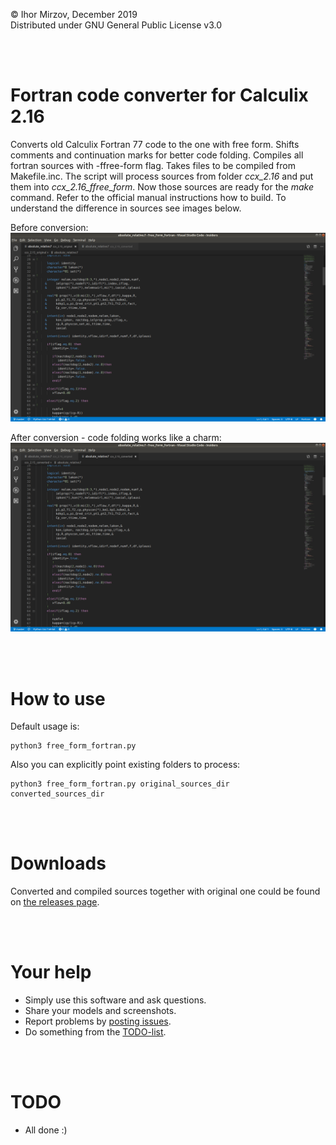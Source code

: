 © Ihor Mirzov, December 2019  
Distributed under GNU General Public License v3.0

<br/><br/>



# Fortran code converter for Calculix 2.16

Converts old Calculix Fortran 77 code to the one with free form. Shifts comments and continuation marks for better code folding. Compiles all fortran sources with -ffree-form flag. Takes files to be compiled from Makefile.inc. The script will process sources from folder *ccx_2.16* and put them into *ccx_2.16_ffree_form*. Now those sources are ready for the *make* command. Refer to the official manual instructions how to build. To understand the difference in sources see images below.

Before conversion:  
![before conversion](img_original.png "before conversion")

After conversion - code folding works like a charm:  
![after conversion](img_converted.png "after conversion")

<br/><br/>



# How to use

Default usage is:

    python3 free_form_fortran.py

Also you can explicitly point existing folders to process:

    python3 free_form_fortran.py original_sources_dir converted_sources_dir

<br/><br/>



# Downloads

Converted and compiled sources together with original one could be found on [the releases page](https://github.com/imirzov/ccx_free_form_fortran/releases).

<br/><br/>



# Your help

- Simply use this software and ask questions.
- Share your models and screenshots.
- Report problems by [posting issues](https://github.com/imirzov/ccx_free_form_fortran/issues).
- Do something from the [TODO-list](#TODO).

<br/><br/>



# TODO

- All done :)